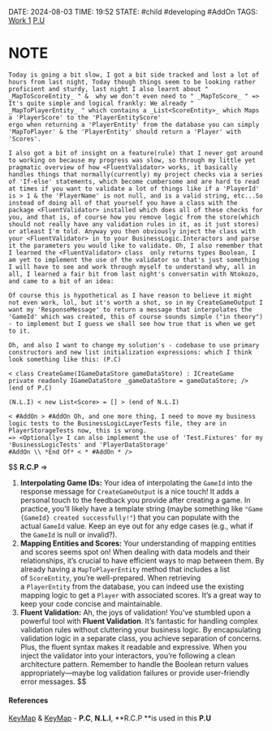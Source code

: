 DATE: 2024-08-03
TIME: 19:52
STATE: #child #developing #AddOn 
TAGS:  [Work 1](Work%201.md) [P.U](./P.U.md) 

# NOTE

```
Today is going a bit slow, I got a bit side tracked and lost a lot of hours from last night, Today though things seem to be looking rather proficient and sturdy, last night I also learnt about " _MapToScoreEntity_ " &  why we don't even need to " _MapToScore_ " => It's quite simple and logical frankly: We already " _MapToPlayerEntity_ " which contains a _List<ScoreEntity>_ which Maps a 'PlayerScore' to the 'PlayerEntityScore'
ergo when returning a 'PlayerEntity' from the database you can simply 'MapToPlayer' & the 'PlayerEntity' should return a 'Player' with 'Scores'.

I also got a bit of insight on a feature(rule) that I never got around to working on because my progress was slow, so through my little yet pragmatic overview of how <FluentValidator> works, it basically handles things that normally(currently) my project checks via a series of 'If-else' statements, which become cumbersome and are hard to read at times if you want to validate a lot of things like if a 'PlayerId' is > 1 & the 'PlayerName' is not null, and is a valid string, etc...So instead of doing all of that yourself you have a class with the package <FluentValidator> installed which does all of these checks for you, and that is, of course how you remove logic from the store(which should not really have any validation rules in it, as it just stores) or atleast I'm told. Anyway you then obviously inject the class with your <FluentValidator> in to your BusinessLogic.Interactors and parse it the parameters you would like to validate. Oh, I also remember that I learned the <FluentValidator> class  only returns types Boolean, I am yet to implement the use of the validator so that's just something I will have to see and work through myself to understand why, all in all, I learned a fair bit from last night's conversatin with Ntokozo, and came to a bit of an idea: 

Of course this is hypothetical as I have reason to believe it might not even work, lol, but it's worth a shot, so in my CreateGameOutput I want my 'ResponseMessage' to return a message that interpolates the 'GameId' which was created, this of course sounds simple ("in theory") - to implement but I guess we shall see how true that is when we get to it.

Oh, and also I want to change my solution's - codebase to use primary constructors and new list initialization expressions: which I think look something like this: (P.C) 

< class CreateGame(IGameDataStore gameDataStore) : ICreateGame 
private readonly IGameDataStore _gameDataStore = gameDataStore; /> (end of P.C)

(N.L.I) < new List<Score> = [] > (end of N.L.I)

< #AddOn > #AddOn Oh, and one more thing, I need to move my business logic tests to the BusinessLogicLayerTests file, they are in PlayerStorageTests now, this is wrong. 
=> <Optionally> I can also implement the use of 'Test.Fixtures' for my 'BusinessLogicTests' and 'PlayerDataStorage'
#AddOn \\ *End Of* < * #AddOn * />
```


$$
**R.C.P** =>  
1. **Interpolating Game IDs:** Your idea of interpolating the `GameId` into the response message for `CreateGameOutput` is a nice touch! It adds a personal touch to the feedback you provide after creating a game. In practice, you’ll likely have a template string (maybe something like `"Game {GameId} created successfully!"`) that you can populate with the actual `GameId` value. Keep an eye out for any edge cases (e.g., what if the `GameId` is null or invalid?).
2.  **Mapping Entities and Scores:** Your understanding of mapping entities and scores seems spot on! When dealing with data models and their relationships, it’s crucial to have efficient ways to map between them. By already having a `MapToPlayerEntity` method that includes a list of `ScoreEntity`, you’re well-prepared. When retrieving a `PlayerEntity` from the database, you can indeed use the existing mapping logic to get a `Player` with associated scores. It’s a great way to keep your code concise and maintainable.
3.  **Fluent Validation:** Ah, the joys of validation! You’ve stumbled upon a powerful tool with **Fluent Validation**. It’s fantastic for handling complex validation rules without cluttering your business logic. By encapsulating validation logic in a separate class, you achieve separation of concerns. Plus, the fluent syntax makes it readable and expressive. When you inject the validator into your interactors, you’re following a clean architecture pattern. Remember to handle the Boolean return values appropriately—maybe log validation failures or provide user-friendly error messages.
$$
#### References

[KeyMap](KeyMap.md#^b66171) & [KeyMap](KeyMap.md#^b5963b) - **P.C**, **N.L.I**, **R.C.P **is used in this **P.U**